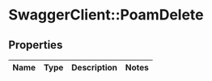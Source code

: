 # SwaggerClient::PoamDelete

## Properties
Name | Type | Description | Notes
------------ | ------------- | ------------- | -------------

